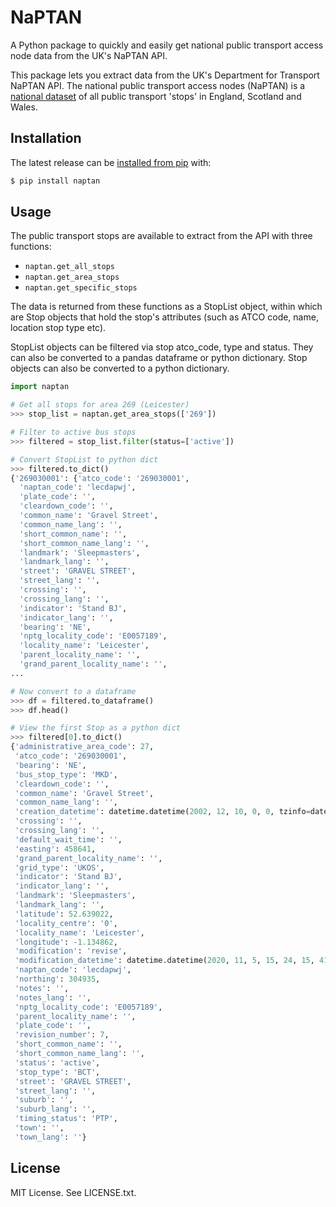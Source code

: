 # NaPTAN

A Python package to quickly and easily get national public transport access node data from the UK's NaPTAN API.

This package lets you extract data from the UK's Department for Transport NaPTAN API.
The national public transport access nodes (NaPTAN) is a [national dataset](https://www.gov.uk/government/publications/national-public-transport-access-node-schema/html-version-of-schema) of all public transport 'stops' in England, Scotland and Wales.


## Installation

The latest release can be [installed from pip](https://pypi.org/project/naptan/#description) with:

```cmd
$ pip install naptan
```

## Usage

The public transport stops are available to extract from the API with three
functions:

- `naptan.get_all_stops`
- `naptan.get_area_stops`
- `naptan.get_specific_stops`

The data is returned from these functions as a StopList object, within which are
Stop objects that hold the stop's attributes (such as ATCO code, name, location
stop type etc).

StopList objects can be filtered via stop atco_code, type and status. They can
also be converted to a pandas dataframe or python dictionary. Stop objects can
also be converted to a python dictionary.

```python
import naptan

# Get all stops for area 269 (Leicester)
>>> stop_list = naptan.get_area_stops(['269'])
```

```python
# Filter to active bus stops
>>> filtered = stop_list.filter(status=['active'])

# Convert StopList to python dict
>>> filtered.to_dict()
{'269030001': {'atco_code': '269030001',
  'naptan_code': 'lecdapwj',
  'plate_code': '',
  'cleardown_code': '',
  'common_name': 'Gravel Street',
  'common_name_lang': '',
  'short_common_name': '',
  'short_common_name_lang': '',
  'landmark': 'Sleepmasters',
  'landmark_lang': '',
  'street': 'GRAVEL STREET',
  'street_lang': '',
  'crossing': '',
  'crossing_lang': '',
  'indicator': 'Stand BJ',
  'indicator_lang': '',
  'bearing': 'NE',
  'nptg_locality_code': 'E0057189',
  'locality_name': 'Leicester',
  'parent_locality_name': '',
  'grand_parent_locality_name': '',
...
```

```python
# Now convert to a dataframe
>>> df = filtered.to_dataframe()
>>> df.head()
```

```python
# View the first Stop as a python dict
>>> filtered[0].to_dict()
{'administrative_area_code': 27,
 'atco_code': '269030001',
 'bearing': 'NE',
 'bus_stop_type': 'MKD',
 'cleardown_code': '',
 'common_name': 'Gravel Street',
 'common_name_lang': '',
 'creation_datetime': datetime.datetime(2002, 12, 10, 0, 0, tzinfo=datetime.timezone.utc),
 'crossing': '',
 'crossing_lang': '',
 'default_wait_time': '',
 'easting': 458641,
 'grand_parent_locality_name': '',
 'grid_type': 'UKOS',
 'indicator': 'Stand BJ',
 'indicator_lang': '',
 'landmark': 'Sleepmasters',
 'landmark_lang': '',
 'latitude': 52.639022,
 'locality_centre': '0',
 'locality_name': 'Leicester',
 'longitude': -1.134862,
 'modification': 'revise',
 'modification_datetime': datetime.datetime(2020, 11, 5, 15, 24, 15, 417, tzinfo=datetime.timezone.utc),     
 'naptan_code': 'lecdapwj',
 'northing': 304935,
 'notes': '',
 'notes_lang': '',
 'nptg_locality_code': 'E0057189',
 'parent_locality_name': '',
 'plate_code': '',
 'revision_number': 7,
 'short_common_name': '',
 'short_common_name_lang': '',
 'status': 'active',
 'stop_type': 'BCT',
 'street': 'GRAVEL STREET',
 'street_lang': '',
 'suburb': '',
 'suburb_lang': '',
 'timing_status': 'PTP',
 'town': '',
 'town_lang': ''}
```

## License

MIT License. See LICENSE.txt.